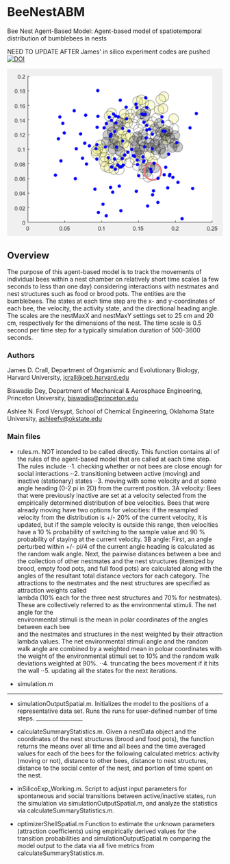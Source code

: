 # BeeNestABM
Bee Nest Agent-Based Model: Agent-based model of spatiotemporal distribution of bumblebees in nests

NEED TO UPDATE AFTER James' in silico experiment codes are pushed
[![DOI](https://zenodo.org/badge/79126249.svg)](https://zenodo.org/badge/latestdoi/79126249)

![Initial position of bees (blue dots), queen (large red circle) and nest structures (other large circles)](thumbnail.png)

## Overview
The purpose of this agent-based model is to track the movements of individual 
bees within a nest chamber on relatively short time scales (a few seconds to 
less than one day) considering interactions with nestmates and nest structures 
such as food or brood pots. The entities are the bumblebees. The states at each 
time step are the x- and y-coordinates of each bee, the velocity, the activity state,
and the directional heading angle. The scales are the nestMaxX and nestMaxY settings 
set to 25 cm and 20 cm, respectively for the dimensions of the nest. The time scale 
is 0.5 second per time step for a typically simulation duration of 500-3600 seconds.

### Authors
James D. Crall, Department of Organismic and Evolutionary Biology, Harvard University, jcrall@oeb.harvard.edu

Biswadip Dey, Department of Mechanical & Aerosphace Engineering, Princeton University, biswadip@princeton.edu

Ashlee N. Ford Versypt, School of Chemical Engineering, Oklahoma State University, ashleefv@okstate.edu

### Main files

* rules.m.
  NOT intended to be called directly. This function contains all of the rules of 
  the agent-based model that are called at each time step. 
  The rules include 
  ⋅⋅1. checking whether or not bees are close enough for social interactions
  ⋅⋅2. transitioning between active (moving) and inactive (stationary) states
  ⋅⋅3. moving with some velocity and at some angle heading (0-2 pi in 2D) from the 
  current position. 3A velocity: Bees that were previously inactive are set at a 
  velocity selected from the empirically determined distribution of bee velocities. 
  Bees that were already moving have two options for velocities: if the resampled  
  velocity from the distribution is +/- 20% of the current velocity, it is updated, 
  but if the sample velocity is outside this range, then velocities have a 10 % 
  probability of switching to the sample value and 90 % probability of staying at 
  the current velocity. 3B angle: First, an angle perturbed within +/- pi/4 of the 
  current angle heading is calculated as the random walk angle. Next, the pairwise 
  distances between a bee and the collection of other nestmates and the nest structures 
  (itemized by brood, empty food pots, and full food pots) are calculated along with the 
  angles of the resultant total distance vectors for each category. The attractions to 
  the nestmates and the nest structures are specified as attraction weights called  
  lambda (10% each for the three nest structures and 70% for nestmates). These are 
  collectively referred to as the  environmental stimuli. The net angle for the  
  environmental stimuli is the mean in polar coordinates of the angles between each bee  
  and the nestmates and structures in the nest weighted by their attraction lambda values. 
  The net environmental stimuli angle and the random walk angle are combined by a weighted
  mean in poloar coordinates with the weight of the environmental stimuli set to 10% and 
  the random walk deviations weighted at 90%. 
  ⋅⋅4. truncating the bees movement if it hits the wall
  ⋅⋅5. updating all the states for the next iterations.
 
* simulation.m
______________________________________
* simulationOutputSpatial.m.
   Initializes the model to the positions of a representative data set. Runs the runs for user-defined number of time steps. _________________
   
* calculateSummaryStatistics.m.
    Given a nestData object and the coordinates of the nest structures (brood and 
    food pots), the function returns the means over all   time and all bees and the 
    time averaged values for each of the bees for the following calculated metrics: 
    activity (moving or not), distance to other bees, distance to nest structures, 
    distance to the social center of the nest, and portion of time spent on the nest.
    
* inSilicoExp_Working.m.
    Script to adjust input parameters for spontaneous and social transitions between 
    active/inactive states, run the simulation via simulationOutputSpatial.m, and 
    analyze the statistics via calculateSummaryStatistics.m.
    
* optimizerShellSpatial.m
    Function to estimate the unknown parameters (attraction coefficients) using 
    empirically derived values for the transition probabilities and 
    simulationOutputSpatial.m comparing the model output to the data via all five 
    metrics from calculateSummaryStatistics.m.
